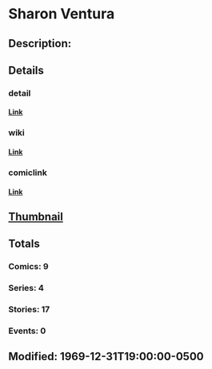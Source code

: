 # Sharon Ventura
## Description: 
## Details
### detail
#### [Link](http://marvel.com/characters/2845/sharon_ventura?utm_campaign=apiRef&utm_source=225578a89fc76f3d20fbffda5d17a88d)
### wiki
#### [Link](http://marvel.com/universe/Ms._Marvel_%28Sharon_Ventura%29?utm_campaign=apiRef&utm_source=225578a89fc76f3d20fbffda5d17a88d)
### comiclink
#### [Link](http://marvel.com/comics/characters/1010895/sharon_ventura?utm_campaign=apiRef&utm_source=225578a89fc76f3d20fbffda5d17a88d)
## [Thumbnail](http://i.annihil.us/u/prod/marvel/i/mg/b/40/image_not_available.jpg)
## Totals
### Comics: 9
### Series: 4
### Stories: 17
### Events: 0
## Modified: 1969-12-31T19:00:00-0500